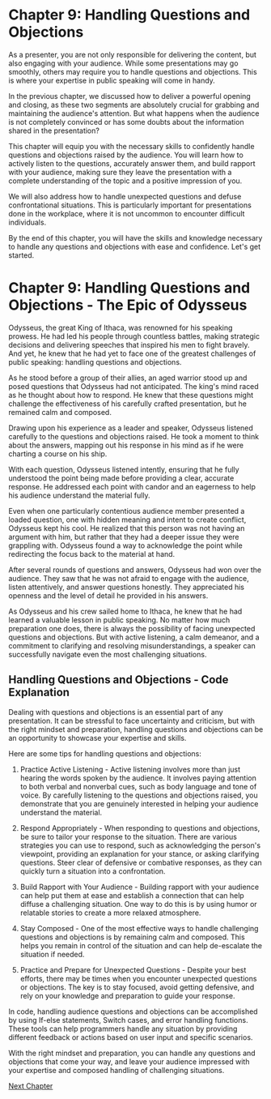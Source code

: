 # Chapter 9: Handling Questions and Objections

As a presenter, you are not only responsible for delivering the content, but also engaging with your audience. While some presentations may go smoothly, others may require you to handle questions and objections. This is where your expertise in public speaking will come in handy.

In the previous chapter, we discussed how to deliver a powerful opening and closing, as these two segments are absolutely crucial for grabbing and maintaining the audience's attention. But what happens when the audience is not completely convinced or has some doubts about the information shared in the presentation? 

This chapter will equip you with the necessary skills to confidently handle questions and objections raised by the audience. You will learn how to actively listen to the questions, accurately answer them, and build rapport with your audience, making sure they leave the presentation with a complete understanding of the topic and a positive impression of you.

We will also address how to handle unexpected questions and defuse confrontational situations. This is particularly important for presentations done in the workplace, where it is not uncommon to encounter difficult individuals.

By the end of this chapter, you will have the skills and knowledge necessary to handle any questions and objections with ease and confidence. Let's get started.
# Chapter 9: Handling Questions and Objections - The Epic of Odysseus

Odysseus, the great King of Ithaca, was renowned for his speaking prowess. He had led his people through countless battles, making strategic decisions and delivering speeches that inspired his men to fight bravely. And yet, he knew that he had yet to face one of the greatest challenges of public speaking: handling questions and objections.

As he stood before a group of their allies, an aged warrior stood up and posed questions that Odysseus had not anticipated. The king's mind raced as he thought about how to respond. He knew that these questions might challenge the effectiveness of his carefully crafted presentation, but he remained calm and composed.

Drawing upon his experience as a leader and speaker, Odysseus listened carefully to the questions and objections raised. He took a moment to think about the answers, mapping out his response in his mind as if he were charting a course on his ship.

With each question, Odysseus listened intently, ensuring that he fully understood the point being made before providing a clear, accurate response. He addressed each point with candor and an eagerness to help his audience understand the material fully.

Even when one particularly contentious audience member presented a loaded question, one with hidden meaning and intent to create conflict, Odysseus kept his cool. He realized that this person was not having an argument with him, but rather that they had a deeper issue they were grappling with. Odysseus found a way to acknowledge the point while redirecting the focus back to the material at hand.

After several rounds of questions and answers, Odysseus had won over the audience. They saw that he was not afraid to engage with the audience, listen attentively, and answer questions honestly. They appreciated his openness and the level of detail he provided in his answers.

As Odysseus and his crew sailed home to Ithaca, he knew that he had learned a valuable lesson in public speaking. No matter how much preparation one does, there is always the possibility of facing unexpected questions and objections. But with active listening, a calm demeanor, and a commitment to clarifying and resolving misunderstandings, a speaker can successfully navigate even the most challenging situations.
## Handling Questions and Objections - Code Explanation

Dealing with questions and objections is an essential part of any presentation. It can be stressful to face uncertainty and criticism, but with the right mindset and preparation, handling questions and objections can be an opportunity to showcase your expertise and skills.

Here are some tips for handling questions and objections:

1. Practice Active Listening - Active listening involves more than just hearing the words spoken by the audience. It involves paying attention to both verbal and nonverbal cues, such as body language and tone of voice. By carefully listening to the questions and objections raised, you demonstrate that you are genuinely interested in helping your audience understand the material.

2. Respond Appropriately - When responding to questions and objections, be sure to tailor your response to the situation. There are various strategies you can use to respond, such as acknowledging the person's viewpoint, providing an explanation for your stance, or asking clarifying questions. Steer clear of defensive or combative responses, as they can quickly turn a situation into a confrontation.

3. Build Rapport with Your Audience - Building rapport with your audience can help put them at ease and establish a connection that can help diffuse a challenging situation. One way to do this is by using humor or relatable stories to create a more relaxed atmosphere.

4. Stay Composed - One of the most effective ways to handle challenging questions and objections is by remaining calm and composed. This helps you remain in control of the situation and can help de-escalate the situation if needed.

5. Practice and Prepare for Unexpected Questions - Despite your best efforts, there may be times when you encounter unexpected questions or objections. The key is to stay focused, avoid getting defensive, and rely on your knowledge and preparation to guide your response.

In code, handling audience questions and objections can be accomplished by using If-else statements, Switch cases, and error handling functions. These tools can help programmers handle any situation by providing different feedback or actions based on user input and specific scenarios.

With the right mindset and preparation, you can handle any questions and objections that come your way, and leave your audience impressed with your expertise and composed handling of challenging situations.


[Next Chapter](10_Chapter10.md)